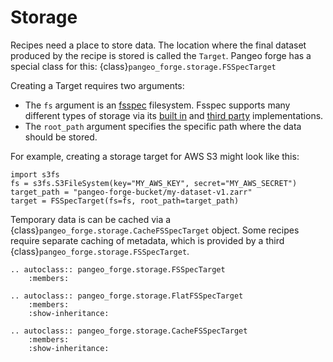 # Storage

Recipes need a place to store data.
The location where the final dataset produced by the recipe is stored is called the
``Target``. Pangeo forge has a special class for this: {class}`pangeo_forge.storage.FSSpecTarget`

Creating a Target requires two arguments:
- The ``fs`` argument is an [fsspec](https://filesystem-spec.readthedocs.io/en/latest/)
  filesystem. Fsspec supports many different types of storage via its
  [built in](https://filesystem-spec.readthedocs.io/en/latest/api.html#built-in-implementations)
  and [third party](https://filesystem-spec.readthedocs.io/en/latest/api.html#other-known-implementations)
  implementations.
- The `root_path` argument specifies the specific path where the data should be stored.

For example, creating a storage target for AWS S3 might look like this:
```{code-block} python
import s3fs
fs = s3fs.S3FileSystem(key="MY_AWS_KEY", secret="MY_AWS_SECRET")
target_path = "pangeo-forge-bucket/my-dataset-v1.zarr"
target = FSSpecTarget(fs=fs, root_path=target_path)
```

Temporary data is can be cached via a {class}`pangeo_forge.storage.CacheFSSpecTarget` object.
Some recipes require separate caching of metadata, which is provided by a third {class}`pangeo_forge.storage.FSSpecTarget`.

```{eval-rst}
.. autoclass:: pangeo_forge.storage.FSSpecTarget
    :members:
```

```{eval-rst}
.. autoclass:: pangeo_forge.storage.FlatFSSpecTarget
    :members:
    :show-inheritance:
```

```{eval-rst}
.. autoclass:: pangeo_forge.storage.CacheFSSpecTarget
    :members:
    :show-inheritance:
```
